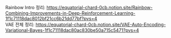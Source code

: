 Rainbow Intro 정리: https://equatorial-chard-0cb.notion.site/Rainbow-Combining-Improvements-in-Deep-Reinforcement-Learning-1f1c71118dac8012bf21cc6b21dd77bf?pvs=4
<br>
VAE 전체 정리: https://equatorial-chard-0cb.notion.site/VAE-Auto-Encoding-Variational-Bayes-1f1c71118dac80ac830be50a715c5471?pvs=4
